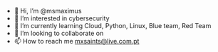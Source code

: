 - 👋 Hi, I’m @msmaximus
- 👀 I’m interested in cybersecurity
- 🌱 I’m currently learning Cloud, Python, Linux, Blue team, Red Team
- 💞️ I’m looking to collaborate on 
- 📫 How to reach me mxsaints@live.com.pt

<!---
msmaximus/msmaximus is a ✨ special ✨ repository because its `README.md` (this file) appears on your GitHub profile.
You can click the Preview link to take a look at your changes.
--->
